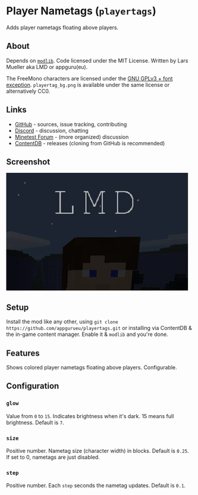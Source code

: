 # Player Nametags (`playertags`)

Adds player nametags floating above players.

## About

Depends on [`modlib`](https://github.com/appgurueu/modlib). Code licensed under the MIT License. Written by Lars Mueller aka LMD or appguru(eu).

The FreeMono characters are licensed under the [GNU GPLv3 + font exception](https://www.gnu.org/software/freefont/). `playertag_bg.png` is available under the same license or alternatively CC0.

## Links

* [GitHub](https://github.com/appgurueu/playertags) - sources, issue tracking, contributing
* [Discord](https://discordapp.com/invite/ysP74by) - discussion, chatting
* [Minetest Forum](https://forum.minetest.net/viewtopic.php?t=20339) - (more organized) discussion
* [ContentDB](https://content.minetest.net/packages/LMD/playertags/) - releases (cloning from GitHub is recommended)

## Screenshot

![Screenshot](screenshot.png)

## Setup

Install the mod like any other, using `git clone https://github.com/appgurueu/playertags.git` or installing via ContentDB & the in-game content manager. Enable it & `modlib` and you're done.

## Features

Shows colored player nametags floating above players. Configurable.

## Configuration

### `glow`

Value from `0` to `15`. Indicates brightness when it's dark. 15 means full brightness. Default is `7`.

### `size`

Positive number. Nametag size (character width) in blocks. Default is `0.25`. If set to 0, nametags are just disabled.

### `step`

Positive number. Each `step` seconds the nametag updates. Default is `0.1`.